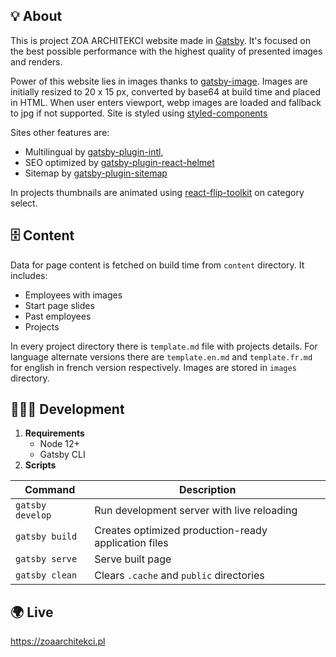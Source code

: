 ## 💡 About

This is project ZOA ARCHITEKCI website made in [Gatsby](https://www.gatsbyjs.com). It's focused on the best possible performance with the highest quality of presented images and renders.

Power of this website lies in images thanks to [gatsby-image](https://www.gatsbyjs.com/plugins/gatsby-image/).
Images are initially resized to 20 x 15 px, converted by base64 at build time and placed in HTML. When user enters viewport, webp images are loaded and fallback to jpg if not supported.
Site is styled using [styled-components](https://styled-components.com)

Sites other features are:
 - Multilingual by [gatsby-plugin-intl](https://www.gatsbyjs.com/plugins/gatsby-plugin-intl/),
 - SEO optimized by [gatsby-plugin-react-helmet](https://www.gatsbyjs.com/plugins/gatsby-plugin-react-helmet/)
 - Sitemap by [gatsby-plugin-sitemap](https://www.gatsbyjs.com/plugins/gatsby-plugin-sitemap/)

In projects thumbnails are animated using [react-flip-toolkit](https://github.com/aholachek/react-flip-toolkit) on category select.

## 🗄 Content

Data for page content is fetched on build time from `content` directory.
It includes:
 - Employees with images 
 - Start page slides 
 - Past employees 
 - Projects 

In every project directory there is `template.md` file with projects details. 
For language alternate versions there are `template.en.md` and `template.fr.md` 
for english in french version respectively. Images are stored in `images` directory.

## 🧑🏼‍💻 Development

1. **Requirements**
    - Node 12+
    - Gatsby CLI
2. **Scripts**

| Command                    | Description                              |
| ------------------ | ----- |
| `gatsby develop`   | Run development server with live reloading   |
| `gatsby build`     | Creates optimized production-ready application files   |
| `gatsby serve`     | Serve built page     |
| `gatsby clean`     | Clears `.cache` and `public` directories    |

## 🌍 Live

https://zoaarchitekci.pl



